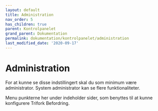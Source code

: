 ```yaml
---
layout: default
title: Administration
nav_order: 5
has_children: true
parent: Kontrolpanelet
grand_parent: Dokumentation
permalink: dokumentation/kontrolpanelet/administration
last_modified_date: '2020-09-17'
---
```


# Administration

For at kunne se disse indstillingert skal du som minimum være administrator.
System administrator kan se flere funktionaliteter.

Menu punkterne her under indeholder sider, som benyttes til at kunne konfigurere Trifork Befordring.
